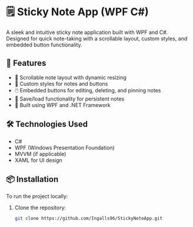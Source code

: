 # 🗒️ Sticky Note App (WPF C#)

A sleek and intuitive sticky note application built with WPF and C#. Designed for quick note-taking with a scrollable layout, custom styles, and embedded button functionality.

## 🚀 Features

- 🧩 Scrollable note layout with dynamic resizing
- 🎨 Custom styles for notes and buttons
- 🖱️ Embedded buttons for editing, deleting, and pinning notes
- 💾 Save/load functionality for persistent notes
- 🧰 Built using WPF and .NET Framework


## 🛠️ Technologies Used

- C#
- WPF (Windows Presentation Foundation)
- MVVM (if applicable)
- XAML for UI design

## 📦 Installation

To run the project locally:

1. Clone the repository:
   ```bash
   git clone https://github.com/Ingalls96/StickyNoteApp.git
